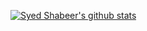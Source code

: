 [![Syed Shabeer's github stats](https://github-readme-stats.vercel.app/api?username=SyedShabeerGit&count_private=true&show_icons=true&theme=radical&hide_rank=false)](https://github.com/anuraghazra/github-readme-stats)

<!--
**SyedShabeerGit/SyedShabeerGit** is a ✨ _special_ ✨ repository because its `README.md` (this file) appears on your GitHub profile.

Here are some ideas to get you started:

- 🔭 I’m currently working on ...
- 🌱 I’m currently learning ...
- 👯 I’m looking to collaborate on ...
- 🤔 I’m looking for help with ...
- 💬 Ask me about ...
- 📫 How to reach me: ...
- 😄 Pronouns: ...
- ⚡ Fun fact: ...
-->

